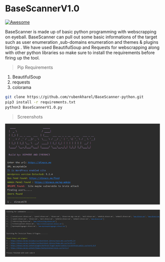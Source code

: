 
# BaseScannerV1.0
[![Awesome](https://cdn.rawgit.com/sindresorhus/awesome/d7305f38d29fed78fa85652e3a63e154dd8e8829/media/badge.svg)](https://github.com/sindresorhus/awesome)  
 
 BaseScanner is made up of basic python programming with webscrapping on eyeball. BaseScanner can pull out some basic informations of the target such as user enumeration ,sub-domains enumeration and themes & plugins listings . We have used BeautifulSoup and Requests for webscrapping along with other python libraries so make sure to install the requirements before firing up the tool. 

>Pip Requirements 
1. BeautifulSoup 
2. requests
3. colorama

```sh
git clone https://github.com/rubenkharel/BaseScanner-python.git
pip3 install -r requirements.txt
python3 BaseScannerV1.0.py
```


>Screenshots

![SS 1st page](https://raw.githubusercontent.com/rubenkharel/BaseScanner-python/master/pycharm64_4IcIsMY9JG.png)

![SS 2nd page](https://raw.githubusercontent.com/rubenkharel/BaseScanner-python/master/pycharm64_OTg3455mCi.png)

